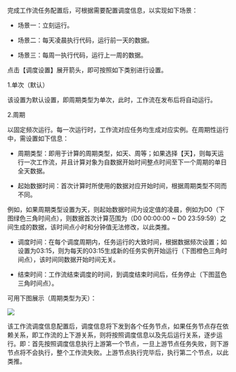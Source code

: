 
完成工作流任务配置后，可根据需要配置调度信息，以实现如下场景：

- 场景一：立刻运行。

- 场景二：每天凌晨执行代码，运行前一天的数据。

- 场景三：每周一执行代码，运行上一周的数据。

点击【调度设置】展开箭头，即可按照如下类别进行设置。

1.单次（默认）

该设置为默认设置，即周期类型为单次，此时，工作流在发布后将自动运行。

2.周期

以固定频次运行。每一次运行时，工作流对应任务均生成对应实例。在周期性运行中，需设置如下信息：

- 周期类型：即用于计算的周期类型，如天、周等；如果选择【天】，则每天运行一次工作流，并且计算对象为自数据开始时间整点时间至下一个周期的单日全天数据。

- 起始数据时间：首次计算时所使用的数据对应开始时间，根据周期类型不同而不同。

例如，如果周期类型设置为天，则起始数据时间为设定值的凌晨，例如为D0（下图绿色三角时间点），则数据首次计算范围为（D0 00:00:00 ~ D0 23:59:59）之间生成的数据，该时间点小时和分钟值无法修改，以此类推。

- 调度时间：在每个调度周期内，任务运行的大致时间，根据数据频次设置；如设置为03:15，则为每天的03:15生成新的任务实例开始运行（下图橙色三角时间点），该时间同数据开始时间无关。

- 结束时间：工作流结束调度的时间，到调度结束时间后，任务停止（下图蓝色三角时间点）。

可用下图展示（周期类型为天）：

![](https://mc.qcloudimg.com/static/img/1f5aa92113861a46902f11352ffa2fad/image.png)

该工作流调度信息配置后，调度信息将下发到各个任务节点，如果任务节点存在依赖关系，即工作流的上下游关系，则将按照调度信息以及先后运行关系，逐步运行。即：首先按照调度信息执行上游第一个节点，一旦上游节点任务失败，则下游节点将不会执行，整个工作流失败。上游节点执行完毕后，执行第二个节点，以此类推。



